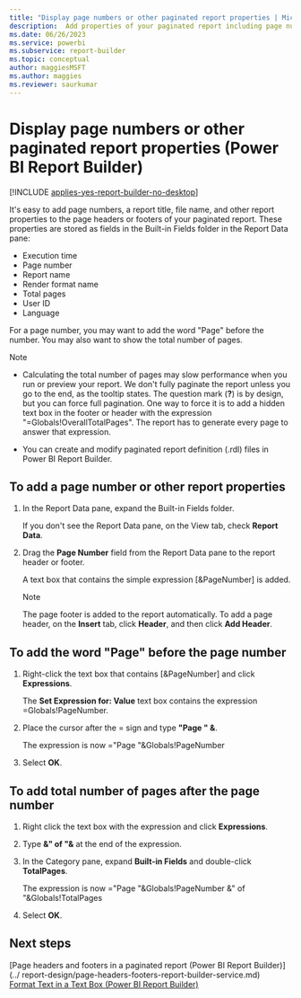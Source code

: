 ```yaml
---
title: "Display page numbers or other paginated report properties | Microsoft Docs"
description:  Add properties of your paginated report including page numbers, filenames, and titles, for display in page headers or footers. 
ms.date: 06/26/2023
ms.service: powerbi
ms.subservice: report-builder
ms.topic: conceptual
author: maggiesMSFT
ms.author: maggies
ms.reviewer: saurkumar
---
```

# Display page numbers or other paginated report properties (Power BI Report Builder)

[!INCLUDE [applies-yes-report-builder-no-desktop](../../includes/applies-yes-report-builder-no-desktop.md)]

  It's easy to add page numbers, a report title, file name, and other report properties to the page headers or footers of your paginated report. These properties are stored as fields in the Built-in Fields folder in the Report Data pane:  
  
-   Execution time    
-   Page number  
-   Report name   
-   Render format name 
-   Total pages  
-   User ID   
-   Language  
  
 For a page number, you may want to add the word "Page" before the number. You may also want to show the total number of pages.  
  
> [!NOTE]  
> - Calculating the total number of pages may slow performance when you run or preview your report. We don't fully paginate the report unless you go to the end, as the tooltip states. The question mark (**?**) is by design, but you can force full pagination. One way to force it is to add a hidden text box in the footer or header with the expression "=Globals!OverallTotalPages". The report has to generate every page to answer that expression. 
> 
> - You can create and modify paginated report definition (.rdl) files in Power BI Report Builder.
  
## To add a page number or other report properties  
  
1.  In the Report Data pane, expand the Built-in Fields folder.  
  
    If you don't see the Report Data pane, on the View tab, check **Report Data**.  
  
2.  Drag the **Page Number** field from the Report Data pane to the report header or footer.  

    A text box that contains the simple expression [&PageNumber] is added. 

    > [!NOTE]  
    >  The page footer is added to the report automatically. To add a page header, on the **Insert** tab, click **Header**, and then click **Add Header**.  
  
## To add the word "Page" before the page number  
  
1.  Right-click the text box that contains [&PageNumber] and click **Expressions**.  
  
     The **Set Expression for: Value** text box contains the expression =Globals!PageNumber.  
  
2.  Place the cursor after the = sign and type **"Page " &**.  
  
     The expression is now  ="Page "&Globals!PageNumber  
  
3.  Select **OK**.
  
## To add total number of pages after the page number  
  
1.  Right click the text box with the expression and click **Expressions**.  
  
2.  Type **&" of "&** at the end of the expression.  
  
3.  In the Category pane, expand **Built-in Fields** and double-click **TotalPages**.  
  
     The expression is now ="Page "&Globals!PageNumber &" of "&Globals!TotalPages  
  
4.  Select **OK**.


## Next steps  
 [Page headers and footers in a paginated report &#40;Power BI Report Builder&#41;](../ report-design/page-headers-footers-report-builder-service.md)  
 [Format Text in a Text Box &#40;Power BI Report Builder&#41;](/sql/reporting-services/report-design/format-text-in-a-text-box-report-builder-and-ssrs)  
  
  
